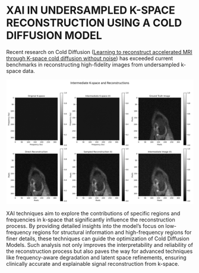 # XAI IN UNDERSAMPLED K-SPACE RECONSTRUCTION USING A COLD DIFFUSION MODEL
Recent research on Cold Diffusion ([Learning to reconstruct accelerated MRI through K-space cold diffusion without noise](https://www.nature.com/articles/s41598-024-72820-2)) has exceeded current benchmarks in reconstructing high-fidelity images from undersampled k-space data. 



![Intermediate k-space Visualization](github_imgs/intermediate_kspace_visualization_50000_trainloader.png)



XAI techniques aim to explore the contributions of specific regions and frequencies in k-space that significantly influence the reconstruction process. By providing detailed insights into the model’s focus on low-frequency regions for structural information and high-frequency regions for finer details, these techniques can guide the optimization of Cold Diffusion Models. Such analysis not only improves the interpretability and reliability of the reconstruction process but also paves the way for advanced techniques like frequency-aware degradation and latent space refinements, ensuring clinically accurate and explainable signal reconstruction from k-space. 

